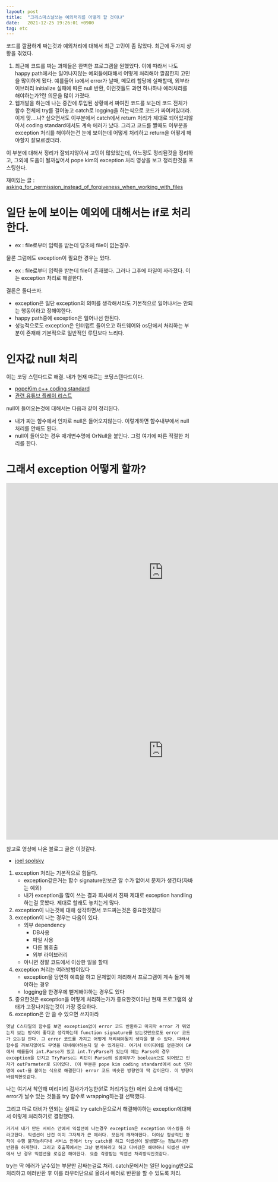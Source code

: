```yaml
---
layout: post
title:  "크리스마스날쓰는 예외처리를 어떻게 할 것이냐"
date:   2021-12-25 19:26:01 +0900
tag: etc
---
```


코드를 깔끔하게 짜는것과 예외처리에 대해서 최근 고민이 좀 많았다. 최근에 두가지 상황을 겪었다.

1. 최근에 코드를 짜는 과제들은 완벽한 프로그램을 원했었다. 이에 따라서 나도 happy path에서는 일어나지않는 예외들에대해서 어떻게 처리해야 깔끔한지 고민을 많이하게 됐다. 예를들어 io에서 error가 날때, 메모리 할당에 실패할때, 외부라이브러리 initialize 실패에 따른 null 반환, 이런것들도 과연 하나하나 에러처리를 해야하는가?란 의문을 많이 가졌다.
2. 웹개발을 하는데 나는 중간에 투입된 상황에서 짜여진 코드를 보는데 코드 전체가 함수 전체에 try를 걸어놓고 catch로 logging을 하는식으로 코드가 짜여져있더라. 이게 맞....나? 싶으면서도 이부분에서 catch에서 return 처리가 제대로 되어있지않아서 coding standard에서도 계속 에러가 났다. 그리고 코드를 짤때도 이부분을 exception 처리를 해야하는건 눈에 보이는데 어떻게 처리하고 return을 어떻게 해야할지 잘모르겠더라.


이 부분에 대해서 정리가 잘되지않아서 고민이 많았었는데, 어느정도 정리된것을 정리하고, 그외에 도움이 될까싶어서 pope kim의 exception 처리 영상을 보고 정리한것을 포스팅한다.

재미있는 글 : 
[asking_for_permission_instead_of_forgiveness_when_working_with_files](https://docs.quantifiedcode.com/python-anti-patterns/readability/asking_for_permission_instead_of_forgiveness_when_working_with_files.html)


# 일단 눈에 보이는 예외에 대해서는 if로 처리한다.
- ex : file로부터 입력을 받는데 당초에 file이 없는경우.

물론 그럼에도 exception이 필요한 경우는 있다.
- ex : file로부터 입력을 받는데 file이 존재했다. 그러나 그후에 파일이 사라졌다. 이는 exception 처리로 해결한다.

결론은 둘다쓰자.

- exception은 일단 exception의 의미를 생각해서라도 기본적으로 일어나서는 안되는 행동이라고 정해야한다. 
- happy path중에 exception은 일어나선 안된다. 
- 성능적으로도 exception은 인터럽트 들어오고 하드웨어와 os단에서 처리하는 부분이 존재해 기본적으로 일반적인 루틴보다 느리다.

# 인자값 null 처리

이는 코딩 스탠다드로 해결. 내가 현재 따르는 코딩스탠다드이다.

- [popeKim c++ coding standard](https://docs.popekim.com/ko/coding-standards/cpp)
- [관련 유튜브 플레이 리스트](https://www.youtube.com/playlist?list=PLW_uvsSPlijsp_NgPpVzb37u97pzPEola)


null이 들어오는것에 대해서는 다음과 같이 정리된다.

- 내가 짜는 함수에서 인자로 null은 들어오지않는다. 이렇게하면 함수내부에서 null처리를 안해도 된다.
- null이 들어오는 경우 매개변수명에 OrNull을 붙인다. 그럼 여기에 따른 적절한 처리를 한다.


# 그래서 exception 어떻게 할까?


<iframe width="846" height="480" src="https://www.youtube.com/embed/g7dzMgrWFic?list=PLW_uvsSPlijvMY-6Y-0I-bi4tlUFKEuFK" title="YouTube video player" frameborder="0" allow="accelerometer; autoplay; clipboard-write; encrypted-media; gyroscope; picture-in-picture" allowfullscreen></iframe>

<iframe width="846" height="480" src="https://www.youtube.com/embed/YGOE5CEkX0o?list=PLW_uvsSPlijvMY-6Y-0I-bi4tlUFKEuFK" title="YouTube video player" frameborder="0" allow="accelerometer; autoplay; clipboard-write; encrypted-media; gyroscope; picture-in-picture" allowfullscreen></iframe>

참고로 영상에 나온 블로그 글은 이것같다.
- [joel spolsky](https://www.joelonsoftware.com/2003/10/13/13/)


1. exception 처리는 기본적으로 힘들다.
   - exception같은거는 함수 signature만보곤 알 수가 없어서 문제가 생긴다(자바는 예외)
   - 내가 exception을 많이 쓰는 결과 회사에서 진짜 제대로 exception handling하는걸 못봤다. 제대로 할래도 놓치는게 많다.
2. exception이 나는것에 대해 생각하면서 코드짜는것은 중요한것같다
3. exception이 나는 경우는 다음이 있다.
   - 외부 dependency
     - DB사용  
     - 파일 사용 
     - 다른 웹호출 
     - 외부 라이브러리
   - 아니면 정말 코드에서 이상한 일을 할때
4. exception 처리는 여러방법이있다
   - exception을 당연히 예측을 하고 문제없이 처리해서 프로그램이 계속 돌게 해야하는 경우
   - logging을 한경우에 뻗게해야하는 경우도 있다
5. 중요한것은 exception을 어떻게 처리하는가가 중요한것이아닌 현재 프로그램의 상태가 고장나지않는것이 가장 중요하다.
6. exception은 안 쓸 수 있으면 쓰지마라

`옛날 C스타일의 함수를 보면 exception없이 error 코드 반환하고 마지막 error 가 뭐였는지 보는 방식이 좋다고 생각하는데 function signature를 보는것만으로도 error 코드가 오는걸 안다. 그 error 코드를 가지고 어떻게 처리해야될지 생각을 할 수 있다. 따라서 함수를 까보지않아도 무엇을 대비해야하는지 알 수 있게된다. 여기서 아이디어를 얻은것이 C#에서 예를들어 int.Parse가 있고 int.TryParse가 있는데 얘는 Parse의 경우 exception을 던지고 TryParse는 리턴이 Parse의 성공여부가 boolean으로 되어있고 인자가 outParmeter로 되어있다. (이 부분은 pope kim coding standard에서 out 인자명에 out-을 붙이는 식으로 해결한다) error 코드 비슷한 방향인데 딱 감이온다. 이 방향이 바람직한것같다.`

나는 여기서 착안해 미리미리 검사가가능한(if로 처리가능한) 에러 요소에 대해서는 error가 날수 있는 것들을 try 함수로 wrapping하는걸 선택했다.  


그리고 따로 대비가 안되는 실제로 try catch문으로서 해결해야하는 exception에대해서 이렇게 처리하기로 결정했다.

`거기서 내가 만든 서비스 안에서 익셉션이 나는경우 exception은 exception 마스킹을 하라고한다. 익셉션이 난건 이미 그자체가 큰 에러다. 모든게 깨져야한다. 더이상 정상적인 동작이 수행 불가능하다내 서비스 안에서 try catch를 하고 익셉션이 발생했다는 정보하나만 반환을 하게한다. 그리고 호출쪽에서는 그냥 뻗게하라고 하고 디버깅은 해야하니 익셉션 내부에서 난 경우 익셉션을 로깅은 해야한다. 요즘 각광받는 익셉션 처리방식인것같다.`

try는 딱 에러가 날수있는 부분만 감싸는걸로 처리. catch문에서는 일단 logging만으로 처리하고 에러반환 후 이를 라우터단으로 올려서 에러로 반환을 할 수 있도록 처리.


